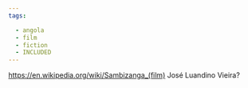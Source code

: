 ```yaml
---
tags:

  - angola
  - film
  - fiction
  - INCLUDED
---
```


https://en.wikipedia.org/wiki/Sambizanga_(film)
José Luandino Vieira?
```

